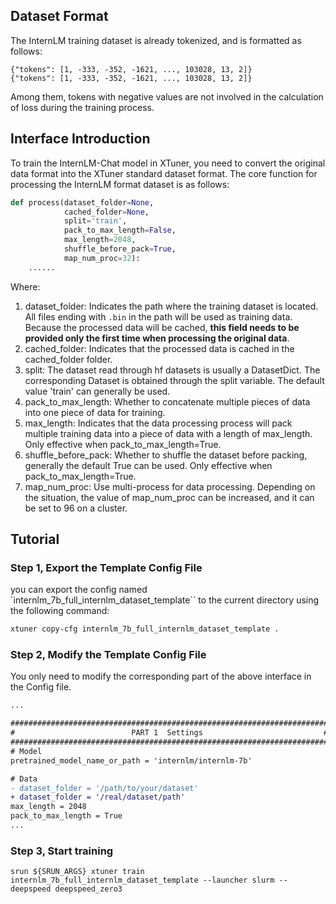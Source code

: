 ## Dataset Format

The InternLM training dataset is already tokenized, and is formatted as follows:

```
{"tokens": [1, -333, -352, -1621, ..., 103028, 13, 2]}
{"tokens": [1, -333, -352, -1621, ..., 103028, 13, 2]}
```

Among them, tokens with negative values are not involved in the calculation of loss during the training process.

## Interface Introduction

To train the InternLM-Chat model in XTuner, you need to convert the original data format into the XTuner standard dataset format. The core function for processing the InternLM format dataset is as follows:

```python
def process(dataset_folder=None,
            cached_folder=None,
            split='train',
            pack_to_max_length=False,
            max_length=2048,
            shuffle_before_pack=True,
            map_num_proc=32):
    ......
```

Where:

1. dataset_folder: Indicates the path where the training dataset is located. All files ending with `.bin` in the path will be used as training data. Because the processed data will be cached, **this field needs to be provided only the first time when processing the original data**.
2. cached_folder: Indicates that the processed data is cached in the cached_folder folder.
3. split: The dataset read through hf datasets is usually a DatasetDict. The corresponding Dataset is obtained through the split variable. The default value 'train' can generally be used.
4. pack_to_max_length: Whether to concatenate multiple pieces of data into one piece of data for training.
5. max_length: Indicates that the data processing process will pack multiple training data into a piece of data with a length of max_length. Only effective when pack_to_max_length=True.
6. shuffle_before_pack: Whether to shuffle the dataset before packing, generally the default True can be used. Only effective when pack_to_max_length=True.
7. map_num_proc: Use multi-process for data processing. Depending on the situation, the value of map_num_proc can be increased, and it can be set to 96 on a cluster.

## Tutorial

### Step 1, Export the Template Config File

you can export the config named \`internlm_7b_full_internlm_dataset_template\`\` to the current directory using the following command:

```bash
xtuner copy-cfg internlm_7b_full_internlm_dataset_template .
```

### Step 2, Modify the Template Config File

You only need to modify the corresponding part of the above interface in the Config file.

```diff
...

#######################################################################
#                          PART 1  Settings                           #
#######################################################################
# Model
pretrained_model_name_or_path = 'internlm/internlm-7b'

# Data
- dataset_folder = '/path/to/your/dataset'
+ dataset_folder = '/real/dataset/path'
max_length = 2048
pack_to_max_length = True
...
```

### Step 3, Start training

```
srun ${SRUN_ARGS} xtuner train internlm_7b_full_internlm_dataset_template --launcher slurm --deepspeed deepspeed_zero3
```
